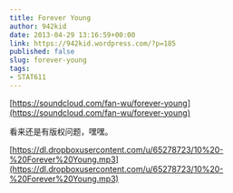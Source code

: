 ```yaml
---
title: Forever Young
author: 942kid
date: 2013-04-29 13:16:59+00:00
link: https://942kid.wordpress.com/?p=185
published: false
slug: forever-young
tags:
- STAT611
---
```


[https://soundcloud.com/fan-wu/forever-young](https://soundcloud.com/fan-wu/forever-young)

看来还是有版权问题，嘿嘿。

[https://dl.dropboxusercontent.com/u/65278723/10%20-%20Forever%20Young.mp3](https://dl.dropboxusercontent.com/u/65278723/10%20-%20Forever%20Young.mp3)

